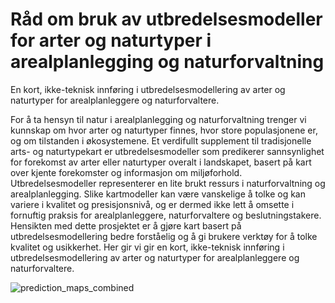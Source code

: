 # Råd om bruk av utbredelsesmodeller for arter og naturtyper i arealplanlegging og naturforvaltning
En kort, ikke-teknisk innføring i utbredelsesmodellering av arter og naturtyper for arealplanleggere og naturforvaltere.

For å ta hensyn til natur i arealplanlegging og naturforvaltning trenger vi kunnskap om hvor arter og naturtyper finnes, hvor store populasjonene er, og om tilstanden i økosystemene. Et verdifullt supplement  til tradisjonelle arts- og naturtypekart er utbredelsesmodeller som predikerer sannsynlighet for forekomst av arter eller naturtyper overalt i landskapet, basert på kart over kjente forekomster og informasjon om miljøforhold. Utbredelsesmodeller representerer en lite brukt ressurs i naturforvaltning og arealplanlegging. Slike kartmodeller kan være vanskelige å tolke og kan variere i kvalitet og presisjonsnivå, og er dermed ikke lett å omsette i fornuftig praksis for arealplanleggere, naturforvaltere og beslutningstakere. Hensikten med dette prosjektet er å gjøre kart basert på utbredelsesmodellering bedre forståelig og å gi brukere verktøy for å tolke kvalitet og usikkerhet. Her gir vi gir en kort, ikke-teknisk innføring i utbredelsesmodellering av arter og naturtyper for arealplanleggere og naturforvaltere. 

![prediction_maps_combined](https://github.com/user-attachments/assets/0fa1692c-0b5f-484f-a9a2-6c7261730a21)
